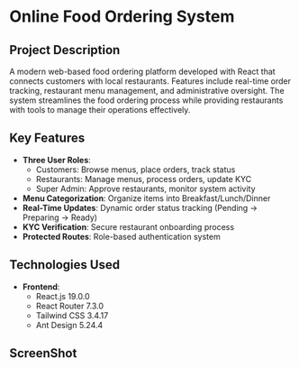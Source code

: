 # Online Food Ordering System

## Project Description

A modern web-based food ordering platform developed with React that connects customers with local restaurants. Features include real-time order tracking, restaurant menu management, and administrative oversight. The system streamlines the food ordering process while providing restaurants with tools to manage their operations effectively.

## Key Features

- **Three User Roles**:
  - Customers: Browse menus, place orders, track status
  - Restaurants: Manage menus, process orders, update KYC
  - Super Admin: Approve restaurants, monitor system activity
- **Menu Categorization**: Organize items into Breakfast/Lunch/Dinner
- **Real-Time Updates**: Dynamic order status tracking (Pending → Preparing → Ready)
- **KYC Verification**: Secure restaurant onboarding process
- **Protected Routes**: Role-based authentication system

## Technologies Used

- **Frontend**:
  - React.js 19.0.0
  - React Router 7.3.0
  - Tailwind CSS 3.4.17
  - Ant Design 5.24.4

## ScreenShot
